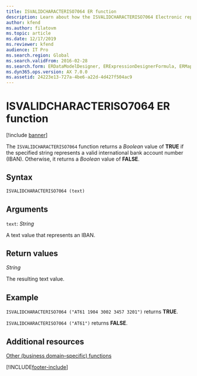 ```yaml
---
title: ISVALIDCHARACTERISO7064 ER function
description: Learn about how the ISVALIDCHARACTERISO7064 Electronic reporting (ER) function is used, including syntax strings, arguments, return values, and examples.
author: kfend
ms.author: filatovm
ms.topic: article
ms.date: 12/17/2019
ms.reviewer: kfend
audience: IT Pro
ms.search.region: Global
ms.search.validFrom: 2016-02-28
ms.search.form: ERDataModelDesigner, ERExpressionDesignerFormula, ERMappedFormatDesigner, ERModelMappingDesigner
ms.dyn365.ops.version: AX 7.0.0
ms.assetid: 24223e13-727a-4be6-a22d-4d427f504ac9
---
```


# ISVALIDCHARACTERISO7064 ER function

[!include [banner](../includes/banner.md)]

The `ISVALIDCHARACTERISO7064` function returns a *Boolean* value of **TRUE** if the specified string represents a valid international bank account number (IBAN). Otherwise, it returns a *Boolean* value of **FALSE**.

## Syntax

```vb
ISVALIDCHARACTERISO7064 (text)
```

## Arguments

`text`: *String*

A text value that represents an IBAN.

## Return values

*String*

The resulting text value.

## Example

`ISVALIDCHARACTERISO7064 ("AT61 1904 3002 3457 3201")` returns **TRUE**. 

`ISVALIDCHARACTERISO7064 ("AT61")` returns **FALSE**.

## Additional resources

[Other (business domain–specific) functions](er-functions-category-other.md)


[!INCLUDE[footer-include](../../../includes/footer-banner.md)]
